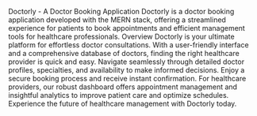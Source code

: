 Doctorly - A Doctor Booking Application
Doctorly is a doctor booking application developed with the MERN stack, offering a streamlined experience for patients to book appointments and efficient management tools for healthcare professionals.
 
Overview
Doctorly is your ultimate platform for effortless doctor consultations. With a user-friendly interface and a comprehensive database of doctors, finding the right healthcare provider is quick and easy. Navigate seamlessly through detailed doctor profiles, specialties, and availability to make informed decisions. Enjoy a secure booking process and receive instant confirmation. For healthcare providers, our robust dashboard offers appointment management and insightful analytics to improve patient care and optimize schedules. Experience the future of healthcare management with Doctorly today.
